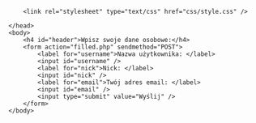 <!DOCTYPE html>

<html>
	<head>
		<title>PHP Form</title>
		<meta charset="utf-8" />
		<meta name="Author" content="Dupek" />

		<link rel="stylesheet" type="text/css" href="css/style.css" />

	</head>
	<body>
		<h4 id="header">Wpisz swoje dane osobowe:</h4>
		<form action="filled.php" sendmethod="POST">
			<label for="username">Nazwa użytkownika: </label>
			<input id="username" />
			<label for="nick">Nick: </label>
			<input id="nick" />
			<label for="email">Twój adres email: </label>
			<input id="email" />
			<input type="submit" value="Wyślij" />
		</form>
	</body>
</html>
